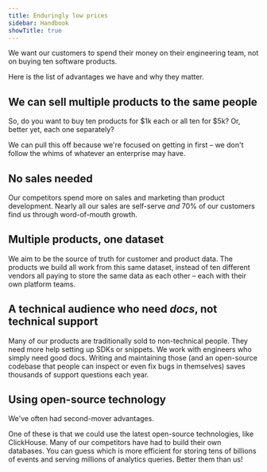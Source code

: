 ```yaml
---
title: Enduringly low prices
sidebar: Handbook
showTitle: true
---
```


We want our customers to spend their money on their engineering team, not on buying ten software products.

Here is the list of advantages we have and why they matter.

## We can sell multiple products to the same people

So, do you want to buy ten products for $1k each or all ten for $5k? Or, better yet, each one separately?

We can pull this off because we're focused on getting in first – we don't follow the whims of whatever an enterprise may have.

## No sales needed

Our competitors spend more on sales and marketing than product development. Nearly all our sales are self-serve _and_ 70% of our customers find us through word-of-mouth growth.

## Multiple products, one dataset

We aim to be the source of truth for customer and product data. The products we build all work from this same dataset, instead of ten different vendors all paying to store the same data as each other – each with their own platform teams.

## A technical audience who need _docs_, not technical support

Many of our products are traditionally sold to non-technical people. They need more help setting up SDKs or snippets. We work with engineers who simply need good docs. Writing and maintaining those (and an open-source codebase that people can inspect or even fix bugs in themselves) saves thousands of support questions each year.

## Using open-source technology

We've often had second-mover advantages.

One of these is that we could use the latest open-source technologies, like ClickHouse. Many of our competitors have had to build their own databases. You can guess which is more efficient for storing tens of billions of events and serving millions of analytics queries. Better them than us!
